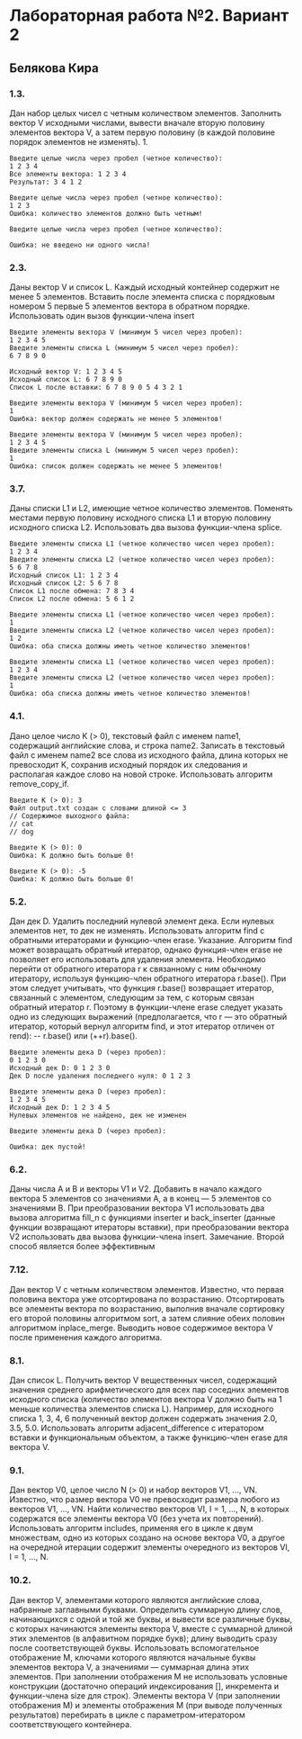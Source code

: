 # Лабораторная работа №2. Вариант 2
## Белякова Кира
### 1.3.
Дан набор целых чисел с четным количеством элементов. Заполнить вектор V исходными числами, вывести вначале вторую половину элементов вектора V, а затем первую половину (в каждой половине порядок элементов не изменять).
1. 
```
Введите целые числа через пробел (четное количество):
1 2 3 4
Все элементы вектора: 1 2 3 4 
Результат: 3 4 1 2 
```
```
Введите целые числа через пробел (четное количество):
1 2 3
Ошибка: количество элементов должно быть четным! 
```
```
Введите целые числа через пробел (четное количество):

Ошибка: не введено ни одного числа!
```
### 2.3.
Даны вектор V и список L. Каждый исходный контейнер содержит не менее 5 элементов. Вставить после элемента списка с порядковым номером 5 первые 5 элементов вектора в обратном порядке. Использовать один вызов функции-члена insert
```
Введите элементы вектора V (минимум 5 чисел через пробел):
1 2 3 4 5
Введите элементы списка L (минимум 5 чисел через пробел):
6 7 8 9 0

Исходный вектор V: 1 2 3 4 5 
Исходный список L: 6 7 8 9 0 
Список L после вставки: 6 7 8 9 0 5 4 3 2 1 
```
```
Введите элементы вектора V (минимум 5 чисел через пробел):
1
Ошибка: вектор должен содержать не менее 5 элементов!
```
```
Введите элементы вектора V (минимум 5 чисел через пробел):
1 2 3 4 5
Введите элементы списка L (минимум 5 чисел через пробел):
1
Ошибка: список должен содержать не менее 5 элементов!
```
### 3.7.
Даны списки L1 и L2, имеющие четное количество элементов. Поменять местами первую половину исходного списка L1 и вторую половину исходного списка L2. Использовать два вызова функции-члена splice.
```
Введите элементы списка L1 (четное количество чисел через пробел):
1 2 3 4 
Введите элементы списка L2 (четное количество чисел через пробел):
5 6 7 8 
Исходный список L1: 1 2 3 4     
Исходный список L2: 5 6 7 8     
Список L1 после обмена: 7 8 3 4 
Список L2 после обмена: 5 6 1 2 
```
```
Введите элементы списка L1 (четное количество чисел через пробел):
1
Введите элементы списка L2 (четное количество чисел через пробел):
1 2
Ошибка: оба списка должны иметь четное количество элементов!
```
```
Введите элементы списка L1 (четное количество чисел через пробел):
1 2 3 4
Введите элементы списка L2 (четное количество чисел через пробел):
1
Ошибка: оба списка должны иметь четное количество элементов!
```
### 4.1.
Дано целое число K (> 0), текстовый файл с именем name1, содержащий английские слова, и строка name2. Записать в текстовый файл с именем name2 все слова из исходного файла, длина которых не превосходит K, сохранив исходный порядок их следования и располагая каждое слово на новой строке. Использовать алгоритм remove_copy_if.
```
Введите K (> 0): 3
Файл output.txt создан с словами длиной <= 3
// Содержимое выходного файла:
// cat
// dog
```
```
Введите K (> 0): 0
Ошибка: K должно быть больше 0!
```
```
Введите K (> 0): -5
Ошибка: K должно быть больше 0!
```
### 5.2. 
Дан дек D. Удалить последний нулевой элемент дека. Если нулевых элементов нет, то дек не изменять. Использовать алгоритм find с обратными итераторами и функцию-член erase.
Указание. Алгоритм find может возвращать обратный итератор, однако функция-член erase не позволяет его использовать для удаления элемента. Необходимо перейти от обратного итератора r к связанному с ним обычному итератору, используя функцию-член обратного итератора r.base(). При этом следует учитывать, что функция r.base() возвращает итератор, связанный с элементом, следующим за тем, с которым связан обратный итератор r. Поэтому в функции-члене erase следует указать одно из следующих выражений (предполагается, что r — это обратный итератор, который вернул алгоритм find, и этот итератор отличен от rend): -- r.base() или (++r).base().
```
Введите элементы дека D (через пробел):
0 1 2 3 0
Исходный дек D: 0 1 2 3 0
Дек D после удаления последнего нуля: 0 1 2 3
```
```
Введите элементы дека D (через пробел):
1 2 3 4 5
Исходный дек D: 1 2 3 4 5
Нулевых элементов не найдено, дек не изменен
```
```
Введите элементы дека D (через пробел):

Ошибка: дек пустой!
```
### 6.2.
Даны числа A и B и векторы V1 и V2. Добавить в начало каждого вектора 5 элементов со значениями A, а в конец — 5 элементов со значениями B. При преобразовании вектора V1 использовать два вызова алгоритма fill_n с функциями inserter и back_inserter (данные функции возвращают итераторы вставки), при преобразовании вектора V2 использовать два вызова функции-члена insert.
Замечание. Второй способ является более эффективным
### 7.12.
Дан вектор V с четным количеством элементов. Известно, что первая половина вектора уже отсортирована по возрастанию. Отсортировать все элементы вектора по возрастанию, выполнив вначале сортировку его второй половины алгоритмом sort, а затем слияние обеих половин алгоритмом inplace_merge. Выводить новое содержимое вектора V после применения каждого алгоритма.
### 8.1.
Дан список L. Получить вектор V вещественных чисел, содержащий значения среднего арифметического для всех пар соседних элементов исходного списка (количество элементов вектора V должно быть на 1 меньше количества элементов списка L). Например, для исходного списка 1, 3, 4, 6 полученный вектор должен содержать значения 2.0, 3.5, 5.0. Использовать алгоритм adjacent_difference с итератором вставки и функциональным объектом, а также функцию-член erase для вектора V.
### 9.1.
Дан вектор V0, целое число N (> 0) и набор векторов V1, …, VN. Известно, что размер вектора V0 не превосходит размера любого из векторов V1, …, VN. Найти количество векторов VI, I = 1, …, N, в которых содержатся все элементы вектора V0 (без учета их повторений). Использовать алгоритм includes, применяя его в цикле к двум множествам, одно из которых создано на основе вектора V0, а другое на очередной итерации содержит элементы очередного из векторов VI, I = 1, …, N.
### 10.2.
Дан вектор V, элементами которого являются английские слова, набранные заглавными буквами. Определить суммарную длину слов, начинающихся с одной и той же буквы, и вывести все различные буквы, с которых начинаются элементы вектора V, вместе с суммарной длиной этих элементов (в алфавитном порядке букв); длину выводить сразу после соответствующей буквы. Использовать вспомогательное отображение M, ключами которого являются начальные буквы элементов вектора V, а значениями — суммарная длина этих элементов. При заполнении отображения M не использовать условные конструкции (достаточно операций индексирования [], инкремента и функции-члена size для строк). Элементы вектора V (при заполнении отображения M) и элементы отображения M (при выводе полученных результатов) перебирать в цикле с параметром-итератором соответствующего контейнера.
